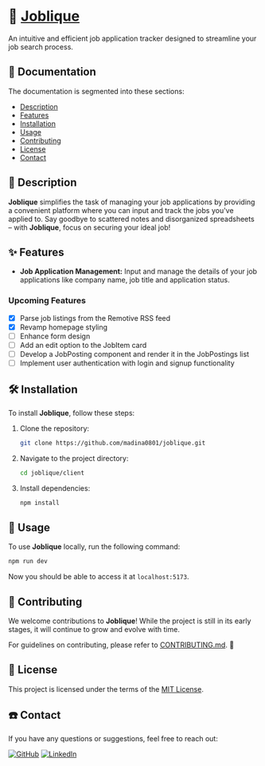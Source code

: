 # 💼 [Joblique](https://job-trackr-00f2.onrender.com)

An intuitive and efficient job application tracker designed to streamline your job search process.

## 📝 Documentation

The documentation is segmented into these sections:

- [Description](#-description)
- [Features](#-features)
- [Installation](#%EF%B8%8F-installation)
- [Usage](#-usage)
- [Contributing](#-contributing)
- [License](#-license)
- [Contact](#%EF%B8%8F-contact)

## 👀 Description

**Joblique** simplifies the task of managing your job applications by providing a convenient platform where you can input and track the jobs you've applied to. Say goodbye to scattered notes and disorganized spreadsheets – with **Joblique**, focus on securing your ideal job!

## ✨ Features

- **Job Application Management:** Input and manage the details of your job applications like company name, job title and application status.

### Upcoming Features

- [X] Parse job listings from the Remotive RSS feed
- [X] Revamp homepage styling
- [ ] Enhance form design
- [ ] Add an edit option to the JobItem card
- [ ] Develop a JobPosting component and render it in the JobPostings list
- [ ] Implement user authentication with login and signup functionality
## 🛠️ Installation

To install **Joblique**, follow these steps:

1. Clone the repository:

    ```bash
    git clone https://github.com/madina0801/joblique.git
    ```

2. Navigate to the project directory:

    ```bash
    cd joblique/client
    ```

3. Install dependencies:

    ```bash
    npm install
    ```

## 🚀 Usage

To use **Joblique** locally, run the following command:

```bash
npm run dev
````

Now you should be able to access it at `localhost:5173`.

## 🤝 Contributing

We welcome contributions to **Joblique**! While the project is still in its early stages, it will continue to grow and evolve with time.

For guidelines on contributing, please refer to [CONTRIBUTING.md](CONTRIBUTING.md). 🤗

## 📄 License

This project is licensed under the terms of the [MIT License](LICENSE).

## ☎️ Contact

If you have any questions or suggestions, feel free to reach out:

<p align="left">
<a href="https://github.com/madina0801">
  <img alt="GitHub" title="GitHub" src="https://img.shields.io/badge/madina0801-%23c9510c?style=for-the-badge&logo=github"/></a>

<a href="https://www.linkedin.com/in/madina-tussupova">
  <img alt="LinkedIn" title="LinkedIn" src="https://img.shields.io/badge/Madina%20Tussupova-%230077B5?style=for-the-badge&logo=linkedin&link=https%3A%2F%2Fwww.linkedin.com%2Fin%2Fmadina-tussupova"/></a>
</p>
